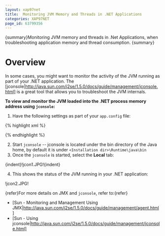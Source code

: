 ```yaml
---
layout: xap97net
title:  Monitoring JVM Memory and Threads in .NET Applications
categories: XAP97NET
page_id: 63799356
---
```


{summary}Monitoring JVM memory and threads in .Net Applications, when troubleshooting application memory and thread consumption. {summary}

# Overview

In some cases, you might want to monitor the activity of the JVM running as part of your .NET application. The [jconsole|http://java.sun.com/j2se/1.5.0/docs/guide/management/jconsole.html] is a great tool that allows you to troubleshoot the JVM internals.

**To view and monitor the JVM loaded into the .NET process memory address using `jconsole`:**
1. Have the following settings as part of your `app.config` file:

{% highlight xml %}

<?xml version="1.0" encoding="utf-8" ?>
<configuration>
  <configSections>
    <section name="GigaSpaces" type="GigaSpaces.Core.Configuration.GigaSpacesCoreConfiguration, GigaSpaces.Core"/>
  </configSections>
  <GigaSpaces>
    <JvmSettings>
      <JvmCustomOptions IgnoreUnrecognized="false">
        <add Option="-Dcom.sun.management.jmxremote.port=5144"/>
        <add Option="-Dcom.sun.management.jmxremote.ssl=false"/>
        <add Option="-Dcom.sun.management.jmxremote.authenticate=false"/>
      </JvmCustomOptions>
    </JvmSettings>
  </GigaSpaces>
</configuration>

{% endhighlight %}

2. Start `jconsole` -- jconsole is located under the bin directory of the Java home, by default it is under `<Installation dir>\Runtime\java\bin`
3. Once the `jconsole` is started, select the **Local** tab:

{indent}!jcon1.JPG!{indent}

4. This shows the status of the JVM running in your .NET application:

!jcon2.JPG!

{refer}For more details on JMX and `jconsole`, refer to:{refer}
- [Sun - Monitoring and Management Using JMX|http://java.sun.com/j2se/1.5.0/docs/guide/management/agent.html]
- [Sun - Using jconsole|http://java.sun.com/j2se/1.5.0/docs/guide/management/jconsole.html]